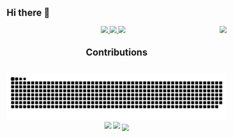 ## Hi there 👋

<!--
**pnwarner/pnwarner** is a ✨ _special_ ✨ repository because its `README.md` (this file) appears on your GitHub profile.

Here are some ideas to get you started:

- 🔭 I’m currently working on ...
- 🌱 I’m currently learning ...
- 👯 I’m looking to collaborate on ...
- 🤔 I’m looking for help with ...
- 💬 Ask me about ...
- 📫 How to reach me: ...
- 😄 Pronouns: ...
- ⚡ Fun fact: ...
-->

<img align="right" src="https://visitor-badge.laobi.icu/badge?page_id=pnwarner.pnwarner" />

<div align="center"> 
  <a href="mailto:patrick.warner@paradoxresearch.net">
    <img src="https://img.shields.io/badge/Gmail-333333?style=for-the-badge&logo=gmail&logoColor=red" />
  </a>
  <a href="https://www.linkedin.com/in/patrick-warner-4452292b3/" target="_blank">
    <img src="https://img.shields.io/badge/LinkedIn-0077B5?style=for-the-badge&logo=linkedin&logoColor=white" target="_blank" />
  </a>
  <a href="https://pnwarner.github.io" target="_blank">
     <img src="https://img.shields.io/badge/Portfolio-FF5722?style=for-the-badge&logo=todoist&logoColor=white" target="_blank" /> <!-- sqlite, safari, google-chrome are other good icon options -->
  </a>
</div>

<!--
<div align="center">
    <img src="https://skillicons.dev/icons?i=react,bootstrap,mui,html,css,vscode,github,figma,tailwind,git,r" />
    <img src="https://skillicons.dev/icons?i=nodejs,python,javascript,typescript,express,firebase,mongodb,c,java,nextjs,mysql,flask" /><br>
</div>
-->

<div align="center">
  <h2>Contributions</h2>
  <br>
  <img alt="snake eating my contributions" src="https://raw.githubusercontent.com/pnwarner/pnwarner/output/github-contribution-grid-snake.svg" />
  <br/>
</div>

<div align=center>
  <img width=390 src="https://github-readme-stats.vercel.app/?user=pnwarner&theme=react&border_radius=10"/>
  <img src="https://streak-stats.demolab.com?user=pnwarner&theme=github-dark-blue&hide_border=true" />
  <img width=325 align="center" src="https://github-readme-stats.vercel.app/api?username=pnwarner" />
</div>

